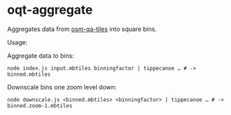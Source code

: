 # oqt-aggregate

Aggregates data from [osm-qa-tiles](http://osmlab.github.io/osm-qa-tiles/) into square bins.

Usage:

Aggregate data to bins:

    node index.js input.mbtiles binningfactor | tippecanoe … # -> binned.mbtiles

Downscale bins one zoom level down:

    node downscale.js <binned.mbtiles> <binningfactor> | tippecanoe … # -> binned.zoom-1.mbtiles

